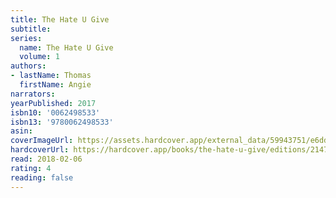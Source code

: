 ```yaml
---
title: The Hate U Give
subtitle:
series:
  name: The Hate U Give
  volume: 1
authors:
- lastName: Thomas
  firstName: Angie
narrators:
yearPublished: 2017
isbn10: '0062498533'
isbn13: '9780062498533'
asin:
coverImageUrl: https://assets.hardcover.app/external_data/59943751/e6dd9344c6d74cf8a53ec05acaa665809dbfa356.jpeg
hardcoverUrl: https://hardcover.app/books/the-hate-u-give/editions/21479089
read: 2018-02-06
rating: 4
reading: false
---
```


